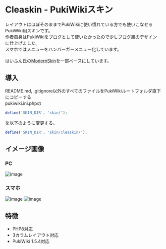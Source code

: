 # Cleaskin - PukiWikiスキン
レイアウトはほぼそのままでPukiWikiに使い慣れている方でも使いこなせるPukiWiki用スキンです。<br />
作者自身はPukiWikiをブログとして使いたかったので少しブログ風のデザインに仕上げました。<br />
スマホではメニューをハンバーガーメニュー化しています。<br /><br />
はいふん氏の[ModernSkin](https://github.com/hai-fun/modern-skin/)を一部ベースにしています。

## 導入
README.md, .gitignore以外のすべてのファイルをPukiWikiルートフォルダ直下にコピーする<br />
pukiwiki.ini.phpの
```php
define('SKIN_DIR', 'skin/');
```
を以下のように変更する。
```php
define('SKIN_DIR', 'skin/cleaskin/');
```

## イメージ画像
### PC
![image](https://github.com/PTOM76/pukiwiki-cleaskin/assets/58260965/eb417d2c-865d-49be-8b4a-3b8a0bc23363)

### スマホ
![image](https://github.com/PTOM76/pukiwiki-cleaskin/assets/58260965/895467b6-99c9-430c-814a-a2fa40a95d6f)
![image](https://github.com/PTOM76/pukiwiki-cleaskin/assets/58260965/0403f6cb-ecc0-4768-b81a-dd8411e0547b)

## 特徴
- PHP8対応
- 3カラムレイアウト対応
- PukiWiki 1.5.4対応
